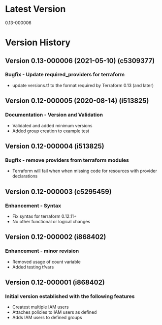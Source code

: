 # Latest Version
0.13-000006

# Version History
## Version 0.13-000006 (2021-05-10) (c5309377)
### Bugfix - Update required_providers for terraform
* update versions.tf to the format required by Terraform 0.13 (and later)

## Version 0.12-000005 (2020-08-14) (i513825)
### Documentation - Version and Validation
* Validated and added minimum versions
* Added group creation to example test

## Version 0.12-000004 (i513825)
### Bugfix - remove providers from terraform modules
* Terraform will fail when when missing code for resources with provider declarations

## Version 0.12-000003 (c5295459)
### Enhancement - Syntax
* Fix syntax for terraform 0.12.11+
* No other functional or logical changes

## Version 0.12-000002 (i868402)
### Enhancement - minor revision
* Removed usage of count variable
* Added testing tfvars

## Version 0.12-000001 (i868402)
### Initial version established with the following features
* Createst multiple IAM users
* Attaches policies to IAM users as defined
* Adds IAM users to defined groups

